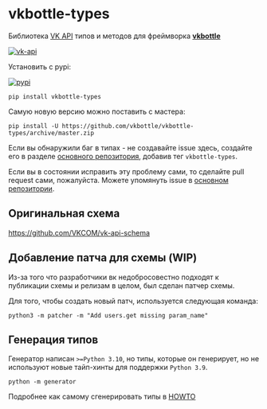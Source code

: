 # vkbottle-types

Библиотека [VK API](https://dev.vk.com/ru/method) типов и методов для фреймворка [**vkbottle**](https://github.com/vkbottle/vkbottle)

[![vk-api](https://img.shields.io/badge/dynamic/json?url=https%3A%2F%2Fraw.githubusercontent.com%2FVKCOM%2Fvk-api-schema%2Frefs%2Fheads%2Fmaster%2Fpackage.json&query=%24.version&label=vk%20api%20schema
)](https://dev.vk.com/en/reference/versions#5.199)

Установить с pypi:

[![pypi](https://img.shields.io/pypi/v/vkbottle-types.svg)](https://pypi.org/project/vkbottle-types/)

```console
pip install vkbottle-types
```

Самую новую версию можно поставить с мастера:

```console
pip install -U https://github.com/vkbottle/vkbottle-types/archive/master.zip
```

Если вы обнаружили баг в типах - не создавайте issue здесь, создайте его в разделе [основного репозитория](https://github.com/vkbottle/vkbottle), добавив тег `vkbottle-types`.

Если вы в состоянии исправить эту проблему сами, то сделайте pull request сами, пожалуйста. Можете упомянуть issue в [основном репозитории](https://github.com/vkbottle/vkbottle).


## Оригинальная схема

https://github.com/VKCOM/vk-api-schema

## Добавление патча для схемы (WIP)

Из-за того что разработчики вк недобросовестно подходят к публикации схемы и релизам в целом, был сделан патчер схемы.

Для того, чтобы создать новый патч, используется следующая команда:

```console
python3 -m patcher -m "Add users.get missing param_name"
```

## Генерация типов

Генератор написан `>=Python 3.10`, но типы, которые он генерирует, но не используют новые тайп-хинты для поддержки `Python 3.9`.

```console
python -m generator
```

Подробнее как самому сгенерировать типы в [HOWTO](/HOWTO)
